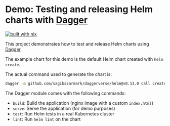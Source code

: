 # Demo: Testing and releasing Helm charts with [Dagger](https://dagger.io/)

[![built with nix](https://builtwithnix.org/badge.svg)](https://builtwithnix.org)

This project demonstrates how to test and release Helm charts using [Dagger](https://dagger.io/).

The example chart for this demo is the default Helm chart created with `helm create`.

The actual command used to generate the chart is:

```sh
dagger -m github.com/sagikazarmark/daggerverse/helm@v0.13.0 call create --name demo directory export --path deploy/charts/demo --wipe
```

The Dagger module comes with the following commands:

- `build`: Build the application (nginx image with a custom `index.html`)
- `serve`: Serve the application (for demo purposes)
- `test`: Run Helm tests in a real Kubernetes cluster
- `lint`: Run `helm lint` on the chart

